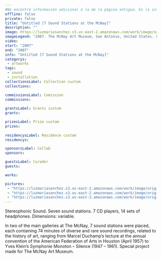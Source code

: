 ```yaml
---
#No encontré información adicional a la de la página antigua. Es la información que se usa para todo, incluyendo Créditos en fotos.
offline: false
private: false
title: "Untitled [7 Sound Stations at the McNay]"
description: ""
image: https://luzmariasanchez.s3.us-east-2.amazonaws.com/work/image/original/7ssatmn_vi01.jpg
imageLegend: "2007. The McNay Art Museum, San Antonio, United States. © Luz María Sánchez."
video: 
start: "2007"
end: "2007"
info: "Untitled [7 Sound Stations at the McNay]"
categorys:
 - artworks
tags:
 - sound
 - installation
collectionsLabel: Collection custom
collections:

commissionsLabel: Comission
commissions:
 
grantsLabel: Grants custom
grants:

prizesLabel: Prize custom
prizes:
 
residencysLabel: Residence custom
residencys:

sponsorsLabel: Collab
sponsors:

guestsLabel: Curador
guests:

works:

pictures:
 - "https://luzmariasanchez.s3.us-east-2.amazonaws.com/work/image/original/7ssatmn_vi01.jpg | 2007. The McNay Art Museum, San Antonio, United States. © Luz María Sánchez."
 - "https://luzmariasanchez.s3.us-east-2.amazonaws.com/work/image/original/7ssatmn_vi02.jpg | 2007. The McNay Art Museum, San Antonio, United States. © Luz María Sánchez."
 - "https://luzmariasanchez.s3.us-east-2.amazonaws.com/work/image/original/7ssatmn_vi03.jpg | 2007. The McNay Art Museum, San Antonio, United States. © Luz María Sánchez."
---
```


Stereophonic Sound. Seven sound stations. 7 CD players, 14 sets of headphones.
Dimensions: variable.


In two of the main galleries at The McNay, 7 sound stations were placed, each containing 74 minutes of diverse and rare sound recordings, related to the history of art, ranging from Marcel Duchamp’s lecture at the annual convention of the American Federation of Arts in Houston (April 1957) to Yves Klein’s Symphonie Monoton – Silence (1947 – 1961). Special project made for The McNay Art Museum.